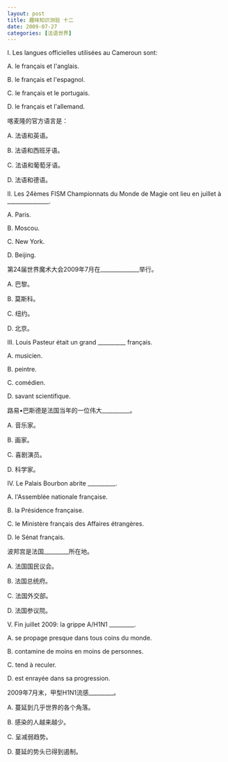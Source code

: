 ```yaml
---
layout: post
title: 趣味知识测验 十二
date: 2009-07-27
categories: [法语世界]  
---
```


I. Les langues officielles utilisées au Cameroun sont:

A. le français et l'anglais.

B. le français et l'espagnol.

C. le français et le portugais.

D. le français et l'allemand.

喀麦隆的官方语言是：

A. 法语和英语。

B. 法语和西班牙语。

C. 法语和葡萄牙语。

D. 法语和德语。



II. Les 24èmes FISM Championnats du Monde de Magie ont lieu en juillet à _______________.

A. Paris.

B. Moscou.

C. New York.

D. Beijing.

第24届世界魔术大会2009年7月在______________举行。

A. 巴黎。

B. 莫斯科。

C. 纽约。

D. 北京。

III. Louis Pasteur était un grand __________ français.

A. musicien.

B. peintre.

C. comédien.

D. savant scientifique.

路易•巴斯德是法国当年的一位伟大__________。

A. 音乐家。

B. 画家。

C. 喜剧演员。

D. 科学家。

IV. Le Palais Bourbon abrite __________.

A. l'Assemblée nationale française.

B. la Présidence française.

C. le Ministère français des Affaires étrangères.

D. le Sénat français.

波邦宫是法国_________所在地。

A. 法国国民议会。

B. 法国总统府。

C. 法国外交部。

D. 法国参议院。



V. Fin juillet 2009: la grippe A/H1N1 _________.

A. se propage presque dans tous coins du monde.

B. contamine de moins en moins de personnes.

C. tend à reculer.

D. est enrayée dans sa progression.

2009年7月末，甲型H1N1流感_________。

A. 蔓延到几乎世界的各个角落。

B. 感染的人越来越少。

C. 呈减弱趋势。

D. 蔓延的势头已得到遏制。
